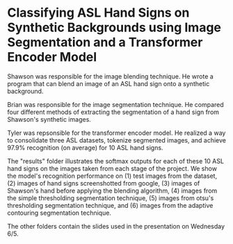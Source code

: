 # Classifying ASL Hand Signs on Synthetic Backgrounds using Image Segmentation and a Transformer Encoder Model

Shawson was responsible for the image blending technique. He wrote a program that can blend an image of an ASL hand sign onto a synthetic background.

Brian was responsible for the image segmentation technique. He compared four different methods of extracting the segmentation of a hand sign from Shawson's synthetic images.

Tyler was repsonsible for the transformer encoder model. He realized a way to consolidate three ASL datasets, tokenize segmented images, and achieve 97.9% recognition (on average) for 10 ASL hand signs.

The "results" folder illustrates the softmax outputs for each of these 10 ASL hand signs on the images taken from each stage of the project. We show the model's recognition performance on (1) test images from the dataset, (2) images of hand signs screenshotted from google, (3) images of Shawson's hand before applying the blending algorithm, (4) images from the simple thresholding segmentation technique, (5) images from otsu's thresholding segmentation technique, and (6) images from the adaptive contouring segmentation technique.

The other folders contain the slides used in the presentation on Wednesday 6/5. 
